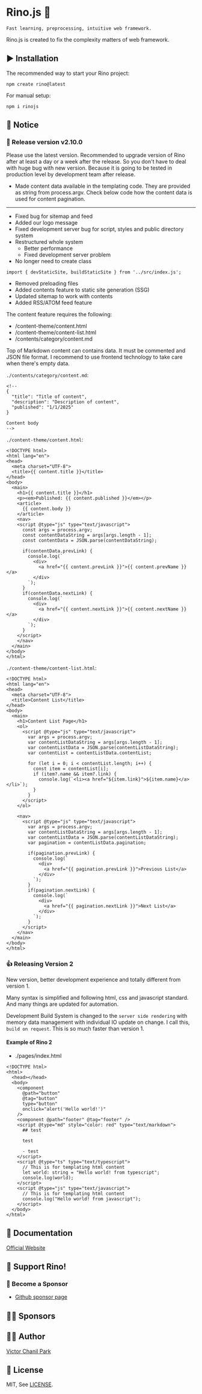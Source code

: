 # Rino.js 🦏

```
Fast learning, preprocessing, intuitive web framework.
```

Rino.js is created to fix the complexity matters of web framework.

## ▶️ Installation

The recommended way to start your Rino project:

```
npm create rino@latest
```

For manual setup:

```
npm i rinojs
```

## 📢 Notice
### 🎉 Release version v2.10.0
Please use the latest version. Recommended to upgrade version of Rino after at least a day or a week after the release. So you don't have to deal with huge bug with new version. Because it is going to be tested in production level by development team after release.
- Made content data available in the templating code. They are provided as string from process.argv. Check below code how the content data is used for content pagination.

---

- Fixed bug for sitemap and feed
- Added our logo message
- Fixed development server bug for script, styles and public directory system
- Restructured whole system
  - Better performance
  - Fixed development server problem
- No longer need to create class
```
import { devStaticSite, buildStaticSite } from '../src/index.js';
```
- Removed preloading files
- Added contents feature to static site generation (SSG)
- Updated sitemap to work with contents
- Added RSS/ATOM feed feature

The content feature requires the following:
- /content-theme/content.html
- /content-theme/content-list.html
- /contents/category/content.md

Top of Markdown content can contains data. It must be commented and JSON file format. I recommend to use frontend technology to take care when there's empty data.

`./contents/category/content.md`:
```
<!--
{
  "title": "Title of content",
  "description": "Description of content",
  "published": "1/1/2025"
}

Content body
-->
```
`./content-theme/content.html`:
```
<!DOCTYPE html>
<html lang="en">
<head>
  <meta charset="UTF-8">
  <title>{{ content.title }}</title>
</head>
<body>
  <main>
    <h1>{{ content.title }}</h1>
    <p><em>Published: {{ content.published }}</em></p>
    <article>
      {{ content.body }}
    </article>
    <nav>
    <script @type="js" type="text/javascript">
      const args = process.argv;
      const contentDataString = args[args.length - 1];
      const contentData = JSON.parse(contentDataString);

      if(contentData.prevLink) {
        console.log(`
          <div>
            <a href="{{ content.prevLink }}">{{ content.prevName }}</a>
          </div>
        `);
      }
      if(contentData.nextLink) {
        console.log(`
          <div>
            <a href="{{ content.nextLink }}">{{ content.nextName }}</a>
          </div>
        `);
      }
    </script>
    </nav>
  </main>
</body>
</html>
```
`./content-theme/content-list.html`:
```
<!DOCTYPE html>
<html lang="en">
<head>
  <meta charset="UTF-8">
  <title>Content List</title>
</head>
<body>
  <main>
    <h1>Content List Page</h1>
    <ol>
      <script @type="js" type="text/javascript">
        var args = process.argv;
        var contentListDataString = args[args.length - 1];
        var contentListData = JSON.parse(contentListDataString);
        var contentList = contentListData.contentList;

        for (let i = 0; i < contentList.length; i++) {
          const item = contentList[i];
          if (item?.name && item?.link) {
            console.log(`<li><a href="${item.link}">${item.name}</a></li>`);
          }
        }
      </script>
    </ol>

    <nav>
      <script @type="js" type="text/javascript">
        var args = process.argv;
        var contentListDataString = args[args.length - 1];
        var contentListData = JSON.parse(contentListDataString);
        var pagination = contentListData.pagination;

        if(pagination.prevLink) {
          console.log(`
            <div>
              <a href="{{ pagination.prevLink }}">Previous List</a>
            </div>
          `);
        }
        if(pagination.nextLink) {
          console.log(`
            <div>
              <a href="{{ pagination.nextLink }}">Next List</a>
            </div>
          `);
        }
      </script>
    </nav>
  </main>
</body>
</html>
```

### 👍 Releasing Version 2

New version, better development experience and totally different from version 1.

Many syntax is simplified and following html, css and javascript standard. And many things are updated for automation.

Development Build System is changed to the `server side rendering` with memory data management with individual IO update on change. I call this, `build on request`. This is so much faster than version 1.

#### Example of Rino 2

- ./pages/index.html

```
<!DOCTYPE html>
<html>
  <head></head>
  <body>
    <component
      @path="button"
      @tag="button"
      type="button"
      onclick="alert('Hello world!')"
    />
    <component @path="footer" @tag="footer" />
    <script @type="md" style="color: red" type="text/markdown">
      ## test

      test

      - test
    </script>
    <script @type="ts" type="text/typescript">
      // This is for templating html content
      let world: string = "Hello world! from typescript";
      console.log(world);
    </script>
    <script @type="js" type="text/javascript">
      // This is for templating html content
      console.log("Hello world! from javascript");
    </script>
  </body>
</html>

```

## 📖 Documentation

[Official Website](https://rinojs.org/)

## 💪 Support Rino!

### 👼 Become a Sponsor

- [Github sponsor page](https://github.com/sponsors/opdev1004)

## 🐱‍🏍 **Sponsors**

## 👨‍💻 Author

[Victor Chanil Park](https://github.com/opdev1004)

## 💯 License

MIT, See [LICENSE](./LICENSE).
